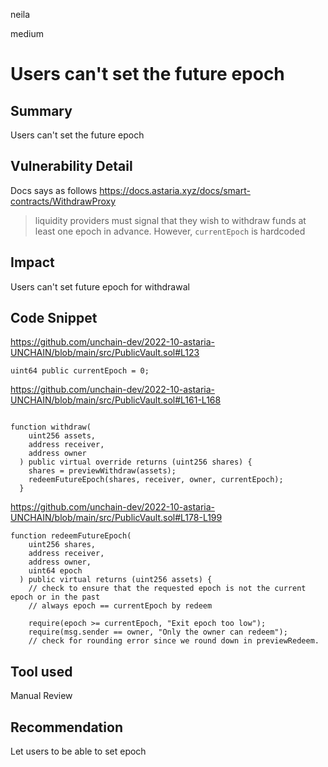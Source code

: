 neila

medium

# Users can't set the future epoch

## Summary
Users can't set the future epoch

## Vulnerability Detail
Docs says as follows
https://docs.astaria.xyz/docs/smart-contracts/WithdrawProxy
> liquidity providers must signal that they wish to withdraw funds at least one epoch in advance.
However, `currentEpoch` is hardcoded

## Impact 
Users can't set future epoch for withdrawal

## Code Snippet
https://github.com/unchain-dev/2022-10-astaria-UNCHAIN/blob/main/src/PublicVault.sol#L123
```solidity
uint64 public currentEpoch = 0;
```
https://github.com/unchain-dev/2022-10-astaria-UNCHAIN/blob/main/src/PublicVault.sol#L161-L168
```solidity

function withdraw(
    uint256 assets,
    address receiver,
    address owner
  ) public virtual override returns (uint256 shares) {
    shares = previewWithdraw(assets);
    redeemFutureEpoch(shares, receiver, owner, currentEpoch);
  }
```
https://github.com/unchain-dev/2022-10-astaria-UNCHAIN/blob/main/src/PublicVault.sol#L178-L199
```solidity
function redeemFutureEpoch(
    uint256 shares,
    address receiver,
    address owner,
    uint64 epoch
  ) public virtual returns (uint256 assets) {
    // check to ensure that the requested epoch is not the current epoch or in the past
    // always epoch == currentEpoch by redeem

    require(epoch >= currentEpoch, "Exit epoch too low");
    require(msg.sender == owner, "Only the owner can redeem");
    // check for rounding error since we round down in previewRedeem.
```

## Tool used
Manual Review

## Recommendation
Let users to be able to set epoch